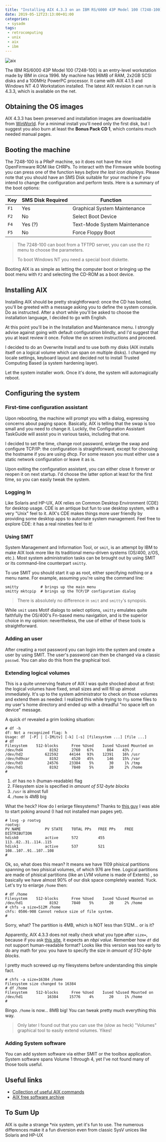 ```yaml
---
title: "Installing AIX 4.3.3 on an IBM RS/6000 43P Model 100 (7248-100)"
date: 2019-05-12T23:13:00+01:00
categories:
 - sysadm
tags:
 - retrocomputing
 - unix
 - aix
 - ibm
---
```


![aix](https://raw.githubusercontent.com/jack23247/blog/master/assets/images/aix.png)

The IBM RS/6000 43P Model 100 (7248-100) is an entry-level workstation made by IBM in circa 1996. My machine has 96MB of RAM, 2x2GB SCSI disks and a 100MHz PowerPC processor. It came with AIX 4.1.5 and Windows NT 4.0 Workstation installed. The latest AIX revision it can run is 4.3.3, which is available on the net.

## Obtaining the OS images

AIX 4.3.3 has been preserved and installation images are downloadable from [WinWorld](https://winworldpc.com/product/aix/43x). For a minimal install you'll need only the first disk, but I suggest you also burn at least the **Bonus Pack CD 1**, which contains much needed manual pages.

## Booting the machine

The 7248-100 is a PReP machine, so it does not have the nice OpenFirmware ROM like CHRPs. To interact with the Firmware while booting you can press one of the function keys *before the last icon displays*. Please note that you should have an SMS Disk suitable for your machine if you intend to change the configuration and perform tests. Here is a summary of the boot options:



| Key  | SMS Disk Required | Function                     |
| ---- | ----------------- | ---------------------------- |
| `F1` | Yes               | Graphical System Maintenance |
| `F2` | No                | Select Boot Device           |
| `F4` | Yes (?)           | Text-Mode System Maintenance |
| `F5` | No                | Force Floppy Boot            |

> The 7248-100 can boot from a TFTPD server, you can use the `F2` menu to choose the parameters. 
>
> To boot Windows NT you need a special boot diskette.

Booting AIX is as simple as letting the computer boot or bringing up the boot menu with `F2` and selecting the CD-ROM as a boot device.

## Installing AIX

Installing AIX should be pretty straightforward: once the CD has booted, you'll be greeted with a message asking you to define the system console. Do as instructed. After a short while you'll be asked to choose the installation language, I decided to go with English. 

At this point you'll be in the Installation and Maintenance menu. I strongly advise against going with default configuration blindly, and I'd suggest that you at least review it once. Follow the on screen instructions and proceed.

I decided to do an Overwrite Install and to use both my disks (AIX installs itself on a logical volume which can span on multiple disks). I changed my locale settings, keyboard layout and decided not to install Trusted Computing Based (a system hardening layer).

Let the system installer work. Once it's done, the system will automagically reboot.

## Configuring the system

### First-time configuration assistant

Upon rebooting, the machine will prompt you with a dialog, expressing concerns about paging space. Basically, AIX is telling that the swap is too small and you need to change it. Luckily, the Configuration Assistant TaskGuide will assist you in various tasks, including that one. 

I decided to set the time, change root password, enlarge the swap and configure TCP/IP: the configuration is straightforward, except for choosing the hostname if you are using dhcp. For some reason you must either use a static network configuration or leave it as is.

Upon exiting the configuration assistant, you can either close it forever or reopen it on next startup. I'd choose the latter option at least for the first time, so you can easily tweak the system.

### Logging In

Like Solaris and HP-UX, AIX relies on Common Desktop Environment (CDE) for desktop usage. CDE is an antique but fun to use desktop system, with a very "Unix" feel to it. AIX's CDE makes things more user friendly by providing some desktop apps to automate system management. Feel free to explore CDE: it has a real nineties feel to it!

### Using SMIT

System Management and Information Tool, or `smit`, is an attempt by IBM to make AIX look more like its traditional menu-driven systems (OS/400, z/OS, etc.). Most system administration tasks can be brought out by using SMIT or its command-line counterpart `smitty`. 

To use SMIT you should start it up as root, either specifying nothing or a menu name. For example, assuming you're using the command line:

```shell
smitty          # brings up the main menu
smitty mktcpip  # brings up the TCP/IP configuration dialog 
```

> There is absolutely no difference in `smit` and `smitty`'s synopsis.

While `smit` uses Motif dialogs to select options, `smitty` emulates quite faithfully the OS/400's Fn-based menu navigation, and is the superior choice in my opinion: nevertheless, the use of  either of these tools is straightforward.

### Adding an user

After creating a root password you can login into the system and create a user by using SMIT. The user's password can then be changed via a classic `passwd`. You can also do this from the graphical tool.

### Extending logical volumes

This is a quite unnerving feature of AIX I was quite shocked about at first: the logical volumes have fixed, small sizes and will fill up almost immediately. It's up to the system administrator to check on those volumes and extend them as needed: I realized this while trying to `ftp` some files to my user's home directory and ended up with a dreadful "no space left on device" message.

A quick `df` revealed a grim looking situation:

```shell
# df -h
df: Not a recognized flag: h
Usage: df  [-P] | [-IMitv] [-k] [-s] [filesystem ...] [file ...]
# df
Filesystem    512-blocks      Free %Used    Iused %Iused Mounted on
/dev/hd4            8192      2760   67%      864    43% /
/dev/hd2          622592     44144   93%    12391    16% /usr
/dev/hd9var         8192      4520   45%      146    15% /var
/dev/hd3           24576     23384    5%       30     1% /tmp
/dev/hd1            8192      7840    5%       20     2% /home
#

```

1. `df` has no `h` (human-readable) flag 
1. Filesystem size is specified in *amount of 512-byte blocks*
1. `/usr` is almost full
1. `/home` is 4MB big

What the heck? How do I enlarge filesystems? Thanks to [this guy](http://geekswing.com/geek/how-to-expand-a-filesystem-in-aix-df-lsvg-chfs/) I was able to start poking around (I had not installed man pages yet). 

```shell
# lsvg -p rootvg
rootvg:
PV_NAME           PV STATE    TOTAL PPs   FREE PPs    FREE DISTRIBUTION
hdisk0            active      572         455         113..82..31..114..115
hdisk1            active      537         521         108..107..91..107..108
#
```

Ok, so, what does this mean? It means we have 1109 phisical partitions spanning on two phisical volumes, of which 976 are free. Logical partitions are made of phisical partitions (like an LVM volume is made of Extents) , so basically we have almost 90% of our disk space completely wasted. Yuck. Let's try to enlarge `/home` then:

```shell
# df /home
Filesystem    512-blocks      Free %Used    Iused %Iused Mounted on
/dev/hd1            8192      7840    5%       20     2% /home
# chfs -a size=512M /home
chfs: 0506-908 Cannot reduce size of file system.
#
```

Sorry, what? The partition is 4MB, which is NOT less than 512M... or is it?

Apparently, AIX 4.3.3 does not really check what you type after `size=`, because if you ask [this site](<https://sites.ualberta.ca/dept/chemeng/AIX-43/share/man/info/C/a_doc_lib/cmds/aixcmds1/chfs.htm>), it expects an *nbpi value*. Remember how `df` did not support human-readable format? Looks like this version was too early to do any math for you: you have to specify the size in *amount of 512-byte blocks*.

I pretty much screwed up my filesystems before understanding this simple fact.

```shell
# chfs -a size=16384 /home
Filesystem size changed to 16384
# df /home
Filesystem    512-blocks      Free %Used    Iused %Iused Mounted on
/dev/hd1           16384     15776    4%       20     1% /home
#
```

Bingo. `/home` is now... 8MB big! You can tweak pretty much everything this way.

> Only later I found out that you can use the (slow as heck) "Volumes" graphical tool to easily extend volumes. Yikes! 

### Adding System software

You can add system software via either SMIT or the toolbox application. System software spans Volume 1 through 4, yet I've not found many of those tools useful.

## Useful links

- [Collection of useful AIX commands](http://stromberg.dnsalias.org/~strombrg/Useful-AIX-commands.html)
- [AIX free software archive](http://www.bullfreeware.com/index2.php?page=lpp)

 ## To Sum Up

AIX is quite a strange *nix system, yet it's fun to use. The numerous differences make it a fun diversion even from classic SysV unices like Solaris and HP-UX

